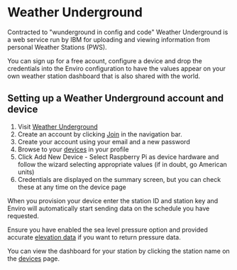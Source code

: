 # Weather Underground

Contracted to "wunderground in config and code" Weather Underground is a web service run by IBM for uploading and viewing information from personal Weather Stations (PWS).

You can sign up for a free acount, configure a device and drop the credentials into the Enviro configuration to have the values appear on your own weather station dashboard that is also shared with the world.

## Setting up a Weather Underground account and device

1. Visit [Weather Underground](https://www.wunderground.com/)
2. Create an account by clicking [Join](https://www.wunderground.com/signup) in the navigation bar.
3. Create your account using your email and a new password
4. Browse to your [devices](https://www.wunderground.com/member/devices) in your profile
5. Click Add New Device - Select Raspberry Pi as device hardware and follow the wizard selecting appropriate values (if in doubt, go American units)
6. Credentials are displayed on the summary screen, but you can check these at any time on the device page

When you provision your device enter the station ID and station key and Enviro will automatically start sending data on the schedule you have requested.

Ensure you have enabled the sea level pressure option and provided accurate [elevation data](https://whatismyelevation.com/) if you want to return pressure data.

You can view the dashboard for your station by clicking the station name on the [devices](https://www.wunderground.com/member/devices) page.